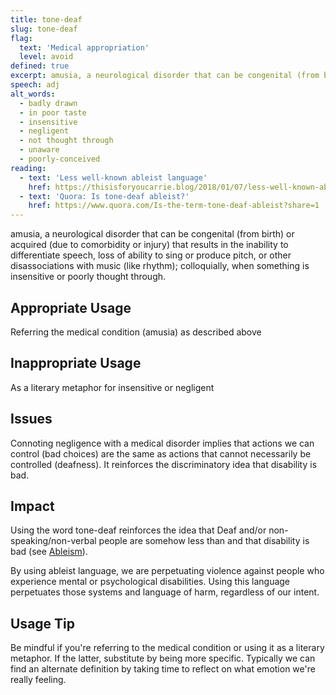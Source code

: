 ```yaml
---
title: tone-deaf
slug: tone-deaf
flag:
  text: 'Medical appropriation'
  level: avoid
defined: true
excerpt: amusia, a neurological disorder that can be congenital (from birth) or acquired (due to comorbidity or injury) that results in the inability to differentiate speech, loss of ability to sing or produce pitch, or other disassociations with music (like rhythm); colloquially, when something is insensitive or poorly thought through.
speech: adj
alt_words:
  - badly drawn
  - in poor taste
  - insensitive
  - negligent
  - not thought through
  - unaware
  - poorly-conceived
reading:
  - text: 'Less well-known ableist language'
    href: https://thisisforyoucarrie.blog/2018/01/07/less-well-known-ableist-language/
  - text: 'Quora: Is tone-deaf ableist?'
    href: https://www.quora.com/Is-the-term-tone-deaf-ableist?share=1
---
```


amusia, a neurological disorder that can be congenital (from birth) or acquired (due to comorbidity or injury) that results in the inability to differentiate speech, loss of ability to sing or produce pitch, or other disassociations with music (like rhythm); colloquially, when something is insensitive or poorly thought through.

## Appropriate Usage

Referring the medical condition (amusia) as described above

## Inappropriate Usage

As a literary metaphor for insensitive or negligent

## Issues

Connoting negligence with a medical disorder implies that actions we can control (bad choices) are the same as actions that cannot necessarily be controlled (deafness). It reinforces the discriminatory idea that disability is bad.

## Impact

Using the word tone-deaf reinforces the idea that Deaf and/or non-speaking/non-verbal people are somehow less than and that disability is bad (see [Ableism](/definitions/ableism)).

By using ableist language, we are perpetuating violence against people who experience mental or psychological disabilities. Using this language perpetuates those systems and language of harm, regardless of our intent.

## Usage Tip

Be mindful if you're referring to the medical condition or using it as a literary metaphor. If the latter, substitute by being more specific. Typically we can find an alternate definition by taking time to reflect on what emotion we're really feeling.
